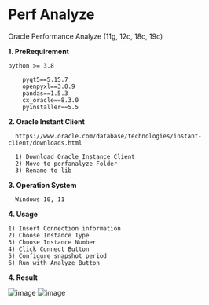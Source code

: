 # Perf Analyze
Oracle Performance Analyze (11g, 12c, 18c, 19c)

**1. PreRequirement**

    python >= 3.8

        pyqt5==5.15.7
        openpyxl==3.0.9
        pandas==1.5.3
        cx_oracle==8.3.0
        pyinstaller==5.5

**2. Oracle Instant Client**
  
      https://www.oracle.com/database/technologies/instant-client/downloads.html
      
      1) Download Oracle Instance Client
      2) Move to perfanalyze Folder
      3) Rename to lib
      
**3. Operation System**

      Windows 10, 11
      
**4. Usage**

    1) Insert Connection information
    2) Choose Instance Type
    3) Choose Instance Number
    4) Click Connect Button
    5) Configure snapshot period
    6) Run with Analyze Button
    
**4. Result**

![image](https://user-images.githubusercontent.com/58321778/214521599-d30e5249-1aeb-4719-ba80-827d27b00914.png)
![image](https://user-images.githubusercontent.com/58321778/214521688-cdbcae07-f662-4938-86ee-68152e2e3ee5.png)
